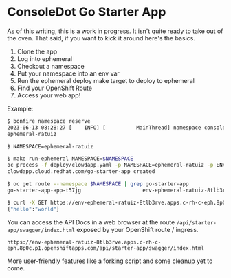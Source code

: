 # ConsoleDot Go Starter App

As of this writing, this is a work in progress. It isn't quite ready to take out of the oven. That said, if you want to kick it around here's the basics.

1. Clone the app
2. Log into ephemeral
3. Checkout a namespace
4. Put your namespace into an env var
5. Run the ephemeral deploy make target to deploy to ephemeral
6. Find your OpenShift Route
7. Access your web app!

Example:
```bash
$ bonfire namespace reserve
2023-06-13 08:28:27 [    INFO] [          MainThread] namespace console url: https://console-openshift-console.apps.c-rh-c-eph.8p0c.p1.openshiftapps.com/k8s/cluster/projects/ephemeral-ratuiz
ephemeral-ratuiz

$ NAMESPACE=ephemeral-ratuiz

$ make run-ephemeral NAMESPACE=$NAMESPACE
oc process -f deploy/clowdapp.yaml -p NAMESPACE=ephemeral-ratuiz -p ENV_NAME=env-ephemeral-ratuiz  IMAGE=quay.io/rh_ee_addrew/consoledot-go-starter-app IMAGE_TAG=latest | oc create -f -
clowdapp.cloud.redhat.com/go-starter-app created

$ oc get route --namespace $NAMESPACE | grep go-starter-app
go-starter-app-app-t57jg                    env-ephemeral-ratuiz-8tlb3rve.apps.c-rh-c-eph.8p0c.p1.openshiftapps.com        /api/starter-app/    go-starter-app-app                    auth       edge/Redirect   None

$ curl -X GET https://env-ephemeral-ratuiz-8tlb3rve.apps.c-rh-c-eph.8p0c.p1.openshiftapps.com/api/starter-app/v1/hello
{"hello":"world"}
```

You can access the API Docs in a web browser at the route `/api/starter-app/swagger/index.html` exposed by your OpenShift route / ingress.
```
https://env-ephemeral-ratuiz-8tlb3rve.apps.c-rh-c-eph.8p0c.p1.openshiftapps.com/api/starter-app/swagger/index.html
```

More user-friendly features like a forking script and some cleanup yet to come.
